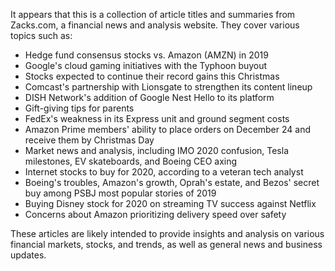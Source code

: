 It appears that this is a collection of article titles and summaries from Zacks.com, a financial news and analysis website. They cover various topics such as:

* Hedge fund consensus stocks vs. Amazon (AMZN) in 2019
* Google's cloud gaming initiatives with the Typhoon buyout
* Stocks expected to continue their record gains this Christmas
* Comcast's partnership with Lionsgate to strengthen its content lineup
* DISH Network's addition of Google Nest Hello to its platform
* Gift-giving tips for parents
* FedEx's weakness in its Express unit and ground segment costs
* Amazon Prime members' ability to place orders on December 24 and receive them by Christmas Day
* Market news and analysis, including IMO 2020 confusion, Tesla milestones, EV skateboards, and Boeing CEO axing
* Internet stocks to buy for 2020, according to a veteran tech analyst
* Boeing's troubles, Amazon's growth, Oprah's estate, and Bezos' secret buy among PSBJ most popular stories of 2019
* Buying Disney stock for 2020 on streaming TV success against Netflix
* Concerns about Amazon prioritizing delivery speed over safety

These articles are likely intended to provide insights and analysis on various financial markets, stocks, and trends, as well as general news and business updates.